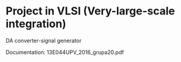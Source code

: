 # Project in VLSI (Very-large-scale integration)

DA converter-signal generator

Documentation: 13E044UPV_2016_grupa20.pdf
